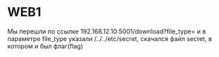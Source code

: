 # WEB1

Мы перешли по ссылке 192.168.12.10:5001/download?file_type= и в параметре file_type указали /../../etc/secret, скачался файл secret, в котором и был флаг(flag)
